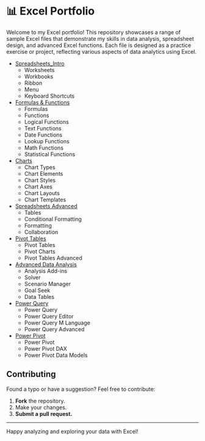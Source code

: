 # 📊 Excel Portfolio

Welcome to my Excel portfolio! This repository showcases a range of sample Excel files that demonstrate my skills in data analysis, spreadsheet design, and advanced Excel functions. Each file is designed as a practice exercise or project, reflecting various aspects of data analytics using Excel.

- [Spreadsheets_Intro](Spreadsheets_Intro)
  - Worksheets
  - Workbooks
  - Ribbon
  - Menu
  - Keyboard Shortcuts
- [Formulas & Functions](#Formulas_Functions)
  - Formulas
  - Functions
  - Logical Functions
  - Text Functions
  - Date Functions
  - Lookup Functions
  - Math Functions
  - Statistical Functions
- [Charts](#Charts)
  - Chart Types
  - Chart Elements
  - Chart Styles
  - Chart Axes
  - Chart Layouts
  - Chart Templates
- [Spreadsheets Advanced](#Spreadsheets-Advanced)
  - Tables
  - Conditional Formatting
  - Formatting
  - Collaboration
- [Pivot Tables](#Pivot-Tables)
  - Pivot Tables
  - Pivot Charts
  - Pivot Tables Advanced
- [Advanced Data Analysis](#Advanced-Data-Analysis)
  - Analysis Add-ins
  - Solver
  - Scenario Manager
  - Goal Seek
  - Data Tables
- [Power Query](#Power-Query)
  - Power Query
  - Power Query Editor
  - Power Query M Language
  - Power Query Advanced
- [Power Pivot](#Power-Pivot)
  - Power Pivot
  - Power Pivot DAX
  - Power Pivot Data Models

## Contributing
Found a typo or have a suggestion? Feel free to contribute:
1. **Fork** the repository.
2. Make your changes.
3. **Submit a pull request.**

---

Happy analyzing and exploring your data with Excel!
